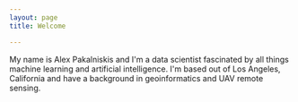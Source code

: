 ```yaml
---
layout: page
title: Welcome

---
```


My name is Alex Pakalniskis and I'm a data scientist fascinated by all things machine learning and artificial intelligence. I'm based out of Los Angeles, California and have a background in geoinformatics and UAV remote sensing. 
